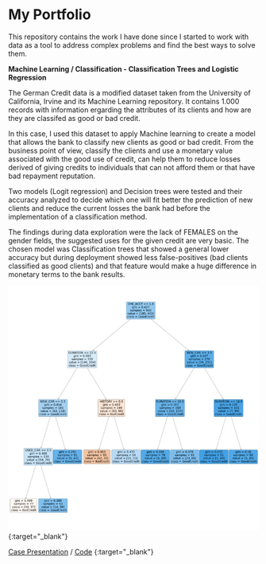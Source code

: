 # My Portfolio
This repository contains the work I have done since I started to work with data as a tool to address complex problems and find the best ways to solve them. 

**Machine Learning / Classification - Classification Trees and Logistic Regression**

The German Credit data is a modified dataset taken from the University of California, Irvine and its Machine Learning repository.  It contains 1.000 records with information ergarding the attributes of its clients and how are they are classifed as good or bad credit. 

In this case, I used this dataset to apply Machine learning to create a model that allows the bank to classify new clients as good or bad credit. From the business point of view, classify the clients and use a monetary value associated with the good use of credit, can help them to reduce losses derived of giving credits to individuals that can not afford them or that have bad repayment reputation.

Two models (Logit regression) and Decision trees were tested and their accuracy analyzed to decide which one will fit better the prediction of new clients and reduce the current losses the bank had before the implementation of a classification method.


The findings during data exploration were the lack of FEMALES on the gender fields, the suggested uses for the given credit are very basic.
The chosen model was Classification trees that showed a general lower accuracy but during deployment showed less false-positives (bad clients classified as good clients) and that feature would make a huge difference in monetary terms to the bank results. 

![German Credit_Classification Tree](https://github.com/cperezor1/MyPortfolio/blob/main/German%20Credit%20Classification%20Tree.jpg){:target="_blank"}


[Case Presentation](https://github.com/cperezor1/MyPortfolio/blob/main/German%20Credit%20Business%20Case%20Presentation.pdf) / [Code](https://github.com/cperezor1/MyPortfolio/blob/main/GermanCreditCode.pdf) {:target="_blank"}
